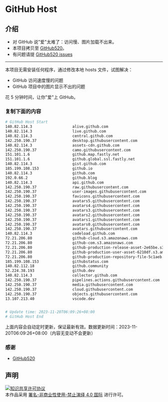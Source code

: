 # GitHub Host
## 介绍
- 对 GitHub 说"爱"太难了：访问慢、图片加载不出来。
- 本项目拷贝至 [GitHub520](https://github.com/521xueweihan/GitHub520)。
- 有问题请提 [GitHub520 issues](https://github.com/521xueweihan/GitHub520/issues/new)

---

本项目无需安装任何程序，通过修改本地 hosts 文件，试图解决：
- GitHub 访问速度慢的问题
- GitHub 项目中的图片显示不出的问题

花 5 分钟时间，让你"爱"上 GitHub。

### 复制下面的内容
```bash
# GitHub Host Start
140.82.114.3                  alive.github.com
140.82.114.3                  live.github.com
140.82.114.3                  central.github.com
142.250.190.37                desktop.githubusercontent.com
140.82.114.3                  assets-cdn.github.com
142.250.190.37                camo.githubusercontent.com
151.101.1.6                   github.map.fastly.net
151.101.1.6                   github.global.ssl.fastly.net
140.82.114.3                  gist.github.com
185.199.108.153               github.io
140.82.114.3                  github.com
192.0.66.2                    github.blog
140.82.114.3                  api.github.com
142.250.190.37                raw.githubusercontent.com
142.250.190.37                user-images.githubusercontent.com
142.250.190.37                favicons.githubusercontent.com
142.250.190.37                avatars5.githubusercontent.com
142.250.190.37                avatars4.githubusercontent.com
142.250.190.37                avatars3.githubusercontent.com
142.250.190.37                avatars2.githubusercontent.com
142.250.190.37                avatars1.githubusercontent.com
142.250.190.37                avatars0.githubusercontent.com
142.250.190.37                avatars.githubusercontent.com
140.82.114.3                  codeload.github.com
72.21.206.80                  github-cloud.s3.amazonaws.com
72.21.206.80                  github-com.s3.amazonaws.com
72.21.206.80                  github-production-release-asset-2e65be.s3.amazonaws.com
72.21.206.80                  github-production-user-asset-6210df.s3.amazonaws.com
72.21.206.80                  github-production-repository-file-5c1aeb.s3.amazonaws.com
185.199.108.153               githubstatus.com
140.82.112.18                 github.community
52.224.38.193                 github.dev
140.82.114.3                  collector.github.com
142.250.190.37                pipelines.actions.githubusercontent.com
142.250.190.37                media.githubusercontent.com
142.250.190.37                cloud.githubusercontent.com
142.250.190.37                objects.githubusercontent.com
13.107.213.40                 vscode.dev


# Update time: 2023-11-20T06:09:26+08:00
# GitHub Host End

```
上面内容会自动定时更新，保证最新有效。数据更新时间：2023-11-20T06:09:26+08:00（内容无变动不会更新）

### 感谢

- [GitHub520](https://github.com/521xueweihan/GitHub520)

## 声明
<a rel="license" href="https://creativecommons.org/licenses/by-nc-nd/4.0/deed.zh"><img alt="知识共享许可协议" style="border-width: 0" src="https://licensebuttons.net/l/by-nc-nd/4.0/88x31.png"></a><br>本作品采用 <a rel="license" href="https://creativecommons.org/licenses/by-nc-nd/4.0/deed.zh">署名-非商业性使用-禁止演绎 4.0 国际</a> 进行许可。